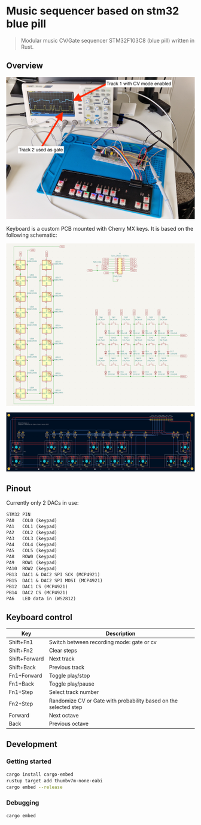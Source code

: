 Music sequencer based on stm32 blue pill
========================================

> Modular music CV/Gate sequencer STM32F103C8 (blue pill) written in Rust.

## Overview

![STM32F103C8 music sequencer](./build/stm32-sequencer.png)

Keyboard is a custom PCB mounted with Cherry MX keys. It is based on the
following schematic:

![Keyboard sequencer prototype](./build/keyboard-schema.png)

![Keyboard PCB design](./build/msk18-prototype-v1-pcb.png)

## Pinout

Currently only 2 DACs in use:

```
STM32 PIN
PA0   COL0 (keypad)
PA1   COL1 (keypad)
PA2   COL2 (keypad)
PA3   COL3 (keypad)
PA4   COL4 (keypad)
PA5   COL5 (keypad)
PA8   ROW0 (keypad)
PA9   ROW1 (keypad)
PA10  ROW2 (keypad)
PB13  DAC1 & DAC2 SPI SCK (MCP4921)
PB15  DAC1 & DAC2 SPI MOSI (MCP4921)
PB12  DAC1 CS (MCP4921)
PB14  DAC2 CS (MCP4921)
PA6   LED data in (WS2812)
```

## Keyboard control

| Key           | Description
|---------------|--------------------------------------------------------------
| Shift+Fn1     | Switch between recording mode: gate or cv
| Shift+Fn2     | Clear steps
| Shift+Forward | Next track
| Shift+Back    | Previous track
| Fn1+Forward   | Toggle play/stop
| Fn1+Back      | Toggle play/pause
| Fn1+Step      | Select track number
| Fn2+Step      | Randomize CV or Gate with probability based on the selected step
| Forward       | Next octave
| Back          | Previous octave

## Development

###  Getting started
```bash
cargo install cargo-embed
rustup target add thumbv7m-none-eabi
cargo embed --release
```

### Debugging

```bash
cargo embed
```
